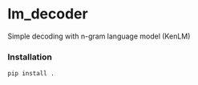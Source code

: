 # lm_decoder
Simple decoding with n-gram language model (KenLM)

### Installation

```
pip install .
```
